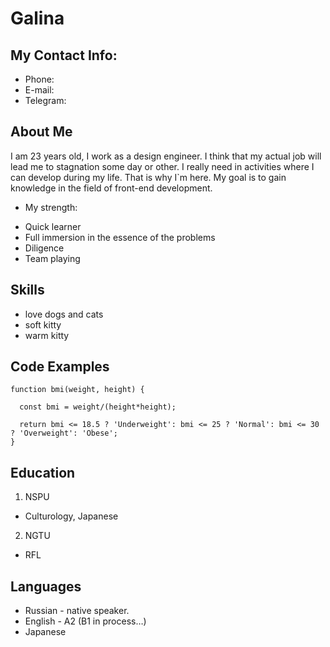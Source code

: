 # Galina

## My Contact Info:
* Phone:
* E-mail:
* Telegram:

## About Me
I am 23 years old, I work as a design engineer. I think that my actual job will lead me to stagnation some day or other. I really need in activities where I can develop during my life. That is why I`m here. My goal is to gain knowledge in the field of front-end development.
* My strength: 
+ Quick learner
+ Full immersion in the essence of the problems
+ Diligence
+ Team playing

## Skills
* love dogs and cats
* soft kitty
* warm kitty

## Code Examples
```
function bmi(weight, height) {

  const bmi = weight/(height*height);
  
  return bmi <= 18.5 ? 'Underweight': bmi <= 25 ? 'Normal': bmi <= 30 ? 'Overweight': 'Obese';
}

```
## Education
1. NSPU 
* Culturology, Japanese
2. NGTU 
* RFL 

## Languages
* Russian - native speaker.
* English - A2 (B1 in process…)
* Japanese 